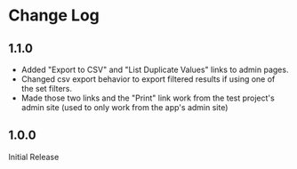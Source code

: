 Change Log
==========

1.1.0
-----

* Added "Export to CSV" and "List Duplicate Values" links to admin pages.
* Changed csv export behavior to export filtered results if using one of the
set filters.
* Made those two links and the "Print" link work from the test project's admin
site (used to only work from the app's admin site)

1.0.0
-----

Initial Release
